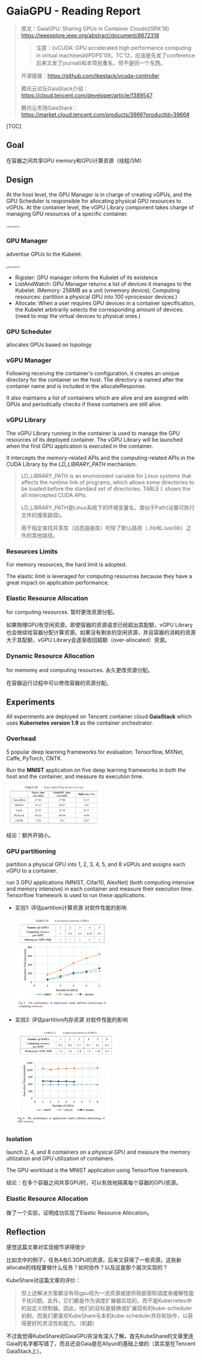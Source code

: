 # GaiaGPU - Reading Report

> 原文：GaiaGPU: Sharing GPUs in Container Clouds(ISPA'18) https://ieeexplore.ieee.org/abstract/document/8672318
>
> > 注意：《vCUDA: GPU accelerated high performance computing in virtual machines》(IPDPS'09，TC'12，应该是先发了conference后来又发了journal)和本项目重名，但不是同一个东西。
>
> 
>
> 开源链接：https://github.com/tkestack/vcuda-controller
>
> 腾讯云论坛GaiaStack介绍：https://cloud.tencent.com/developer/article/1389547
>
> 腾讯云市场GaiaStack：https://market.cloud.tencent.com/products/3966?productId=3966#

[TOC]

## Goal

在容器之间共享GPU memory和GPU计算资源（线程/SM）

## Design

At the host level, the GPU Manager is in charge of creating vGPUs, and the GPU Scheduler is responsible for allocating physical GPU resources to vGPUs. At the container level, the vGPU Library component takes charge of managing GPU resources of a specific container.

<img src="/Users/smx1228/Desktop/GPU_notes/GPU+container/pic/WechatIMG473.jpg" alt="WechatIMG473" style="zoom:30%;" />

### GPU Manager

advertise GPUs to the Kubelet.

<img src="/Users/smx1228/Desktop/GPU_notes/GPU+container/pic/WechatIMG474.jpg" alt="WechatIMG474" style="zoom:30%;" />

- Rigister: GPU manager inform the Kubelet of its existence
- ListAndWatch: GPU Manager returns a list of devices it manages to the Kubelet. (Memory: 256MB as a unit (vmemory device); Computing resources: partition a physical GPU into 100 vprocessor devices.)
- Allocate: When a user requires GPU devices in a container specification, the Kubelet arbitrarily selects the corresponding amount of devices. (need to map the virtual devices to physical ones.)

### GPU Scheduler

allocates GPUs based on topology

### vGPU Manager

Following receiving the container's configuration, it creates an unique directory for the container on the host. The directory is named after the container name and is included in the allocateResponse.

It also maintains a list of containers which are alive and are assigned with GPUs and periodically checks if these containers are still alive.

### vGPU Library

The vGPU Library running in the container is used to manage the GPU resources of its deployed container. The vGPU Library will be launched when the first GPU application is executed in the container.

It intercepts the memory-related APIs and the computing-related APIs in the CUDA Library by the *LD_LIBRARY_PATH* mechanism.

>LD_LIBRARY_PATH is an environment variable for Linux systems that affects the runtime link of programs, which allows some directories to be loaded before the standard set of directories. TABLE I. shows the all intercepted CUDA APIs.
>
>LD_LIBRARY_PATH是Linux系统下的环境变量名，类似于Path(设置可执行文件的搜索路径)。
>
>用于指定查找共享库（动态链接库）时除了默认路径（./lib和./usr/lib）之外的其他路径。

### Resources Limits

For memory resources, the hard limit is adopted. 

The elastic limit is leveraged for computing resources because they have a great impact on application performance.

### Elastic Resource Allocation

for computing resources. 暂时更改资源分配。

如果物理GPU有空闲资源，即使容器的资源请求已经超出其配额，vGPU Library也会继续给容器分配计算资源。如果没有剩余的空闲资源，并且容器的消耗的资源大于其配额，vGPU Library会逐渐收回超额（over-allocated）资源。

### Dynamic Resource Allocation

for memomy and computing resources. 永久更改资源分配。

在容器运行过程中可以修改容器的资源分配。

## Experiments

All experiments are deployed on Tencent container cloud **GaiaStack** which uses **Kubernetes version 1.9** as the container orchestrator.

### Overhead

5 popular deep learning frameworks for evaluation: Tensorflow, MXNet, Caffe, PyTorch, CNTK.

Run the **MNIST** application on five deep learning frameworks in both the host and the container, and measure its execution time.

<img src="./pic/WechatIMG475.jpg" alt="WechatIMG475" style="zoom:30%;" />

结论：额外开销小。

### GPU partitioning

partition a physical GPU into 1, 2, 3, 4, 5, and 8 vGPUs and assigns each vGPU to a container.

run 3 GPU applications (MNIST, Cifar10, AlexNet) (both computing intensive and memory intensive) in each container and measure their execution time. Tensorflow framework is used to run these applications.

- 实验1: 评估partition计算资源 对软件性能的影响

  <img src="./pic/WechatIMG476.jpg" alt="WechatIMG476" style="zoom:30%;" />

- 实验2: 评估partition内存资源 对软件性能的影响

  <img src="./pic/WechatIMG477.jpg" alt="WechatIMG477" style="zoom:30%;" />

  <img src="./pic/WechatIMG478.jpg" alt="WechatIMG477" style="zoom:30%;" />

### Isolation

launch 2, 4, and 8 containers on a physical GPU and measure the memory utilization and GPU utilization of containers.

The GPU workload is the MNIST application using Tensorflow framework.

结论：在多个容器之间共享GPU时，可以有效地隔离每个容器的GPU资源。

### Elastic Resource Allocation

做了一个实验，证明成功实现了Elastic Resource Allocation。



## Reflection

感觉这篇文章对实现细节讲得很少

比如文中的例子，任务A有0.3GPU的资源，后来又获得了一些资源，这些新allocate的线程要做什么任务？如何协作？以及这是那个层次实现的？



KubeShare对这篇文章的评价：

> 但上述解决方案都没有将gpu视为一流资源或提供局部感知调度来缓解性能干扰问题。此外，它们都是作为调度扩展器实现的，而不是Kubernetes中的自定义控制器。因此，他们的目标是替换或扩展现有的kube-scheduler机制，而我们更喜欢KubeShare与本机kube-scheduler共存和协作，以获得更好的灵活性和能力。（机翻）

不过我觉得KubeShare对GaiaGPU并没有深入了解。首先KubeShare的文章里连Gaia的名字都写错了，而且还说Gaia是在Aliyun的基础上做的（其实是在Tencent GaiaStack上）。